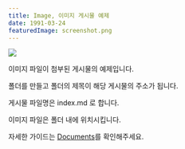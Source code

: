 ```yaml
---
title: Image, 이미지 게시물 예제
date: 1991-03-24
featuredImage: screenshot.png
---
```


![](screenshot.png)

이미지 파일이 첨부된 게시물의 예제입니다.

폴더를 만들고 폴더의 제목이 해당 게시물의 주소가 됩니다.

게시물 파일명은 index.md 로 합니다.

이미지 파일은 폴더 내에 위치시킵니다.

자세한 가이드는 [Documents](<https://github.com/junhobaik/junhobaik.github.io/wiki/Document-(Borderless)>)를 확인해주세요.
